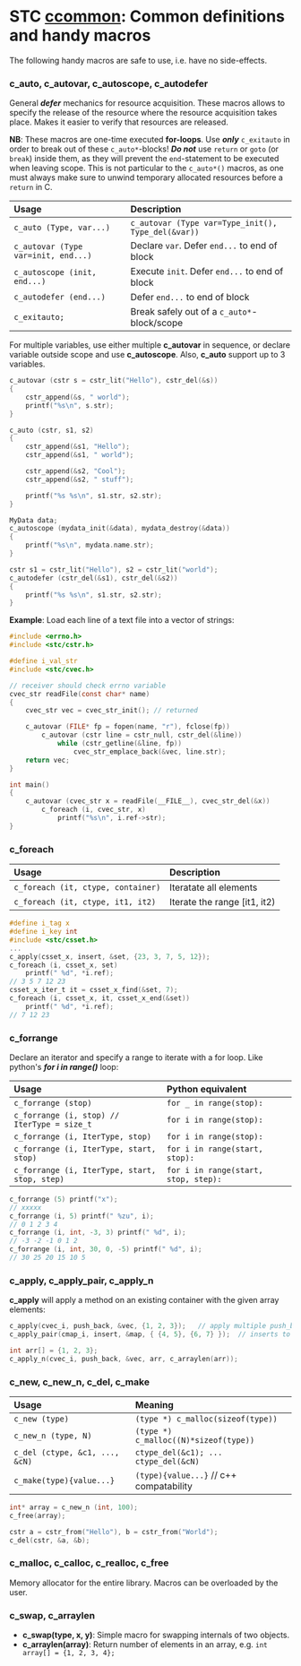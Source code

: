 # STC [ccommon](../include/stc/ccommon.h): Common definitions and handy macros

The following handy macros are safe to use, i.e. have no side-effects.

### c_auto, c_autovar, c_autoscope, c_autodefer
General ***defer*** mechanics for resource acquisition. These macros allows to specify the release of the
resource where the resource acquisition takes place. Makes it easier to verify that resources are released.

**NB**: These macros are one-time executed **for-loops**. Use ***only*** `c_exitauto` in order to break out
of these `c_auto*`-blocks! ***Do not*** use `return` or `goto` (or `break`) inside them, as they will
prevent the `end`-statement to be executed when leaving scope. This is not particular to the `c_auto*()`
macros, as one must always make sure to unwind temporary allocated resources before a `return` in C.

| Usage                                  | Description                                        |
|:---------------------------------------|:---------------------------------------------------|
| `c_auto (Type, var...)`                | `c_autovar (Type var=Type_init(), Type_del(&var))` |
| `c_autovar (Type var=init, end...)`    | Declare `var`. Defer `end...` to end of block      |
| `c_autoscope (init, end...)`           | Execute `init`. Defer `end...` to end of block     |
| `c_autodefer (end...)`                 | Defer `end...` to end of block                     |
| `c_exitauto;`                          | Break safely out of a `c_auto*`-block/scope        |

For multiple variables, use either multiple **c_autovar** in sequence, or declare variable outside
scope and use **c_autoscope**. Also, **c_auto** support up to 3 variables.
```c
c_autovar (cstr s = cstr_lit("Hello"), cstr_del(&s))
{
    cstr_append(&s, " world");
    printf("%s\n", s.str);
}

c_auto (cstr, s1, s2)
{
    cstr_append(&s1, "Hello");
    cstr_append(&s1, " world");

    cstr_append(&s2, "Cool");
    cstr_append(&s2, " stuff");

    printf("%s %s\n", s1.str, s2.str);
}

MyData data;
c_autoscope (mydata_init(&data), mydata_destroy(&data))
{
    printf("%s\n", mydata.name.str);
}

cstr s1 = cstr_lit("Hello"), s2 = cstr_lit("world");
c_autodefer (cstr_del(&s1), cstr_del(&s2))
{
    printf("%s %s\n", s1.str, s2.str);
}
```
**Example**: Load each line of a text file into a vector of strings:
```c
#include <errno.h>
#include <stc/cstr.h>

#define i_val_str
#include <stc/cvec.h>

// receiver should check errno variable
cvec_str readFile(const char* name)
{
    cvec_str vec = cvec_str_init(); // returned

    c_autovar (FILE* fp = fopen(name, "r"), fclose(fp))
        c_autovar (cstr line = cstr_null, cstr_del(&line))
            while (cstr_getline(&line, fp))
                cvec_str_emplace_back(&vec, line.str);
    return vec;
}

int main()
{
    c_autovar (cvec_str x = readFile(__FILE__), cvec_str_del(&x))
        c_foreach (i, cvec_str, x)
            printf("%s\n", i.ref->str);
}
```

### c_foreach

| Usage                                | Description                  |
|:-------------------------------------|:-----------------------------|
| `c_foreach (it, ctype, container)`   | Iteratate all elements       |
| `c_foreach (it, ctype, it1, it2)`    | Iterate the range [it1, it2) |

```c
#define i_tag x
#define i_key int
#include <stc/csset.h>
...
c_apply(csset_x, insert, &set, {23, 3, 7, 5, 12});
c_foreach (i, csset_x, set)
    printf(" %d", *i.ref);
// 3 5 7 12 23
csset_x_iter_t it = csset_x_find(&set, 7);
c_foreach (i, csset_x, it, csset_x_end(&set))
    printf(" %d", *i.ref);
// 7 12 23
```

### c_forrange
Declare an iterator and specify a range to iterate with a for loop. Like python's ***for i in range()*** loop:

| Usage                                         | Python equivalent                    |
|:----------------------------------------------|:-------------------------------------|
| `c_forrange (stop)`                           | `for _ in range(stop):`              |
| `c_forrange (i, stop) // IterType = size_t`   | `for i in range(stop):`              |
| `c_forrange (i, IterType, stop)`              | `for i in range(stop):`              |
| `c_forrange (i, IterType, start, stop)`       | `for i in range(start, stop):`       |
| `c_forrange (i, IterType, start, stop, step)` | `for i in range(start, stop, step):` |

```c
c_forrange (5) printf("x");
// xxxxx
c_forrange (i, 5) printf(" %zu", i);
// 0 1 2 3 4
c_forrange (i, int, -3, 3) printf(" %d", i);
// -3 -2 -1 0 1 2
c_forrange (i, int, 30, 0, -5) printf(" %d", i);
// 30 25 20 15 10 5
```

### c_apply, c_apply_pair, c_apply_n
**c_apply** will apply a method on an existing container with the given array elements:
```c
c_apply(cvec_i, push_back, &vec, {1, 2, 3});   // apply multiple push_backs
c_apply_pair(cmap_i, insert, &map, { {4, 5}, {6, 7} });  // inserts to existing map

int arr[] = {1, 2, 3};
c_apply_n(cvec_i, push_back, &vec, arr, c_arraylen(arr));
```

### c_new, c_new_n, c_del, c_make

| Usage                          | Meaning                                 |
|:-------------------------------|:----------------------------------------|
| `c_new (type)`                 | `(type *) c_malloc(sizeof(type))`       |
| `c_new_n (type, N)`            | `(type *) c_malloc((N)*sizeof(type))`   |
| `c_del (ctype, &c1, ..., &cN)` | `ctype_del(&c1); ... ctype_del(&cN)`    |
| `c_make(type){value...}`       | `(type){value...}` // c++ compatability |

```c
int* array = c_new_n (int, 100);
c_free(array);

cstr a = cstr_from("Hello"), b = cstr_from("World");
c_del(cstr, &a, &b);
```

### c_malloc, c_calloc, c_realloc, c_free
Memory allocator for the entire library. Macros can be overloaded by the user.

### c_swap, c_arraylen
- **c_swap(type, x, y)**: Simple macro for swapping internals of two objects.
- **c_arraylen(array)**: Return number of elements in an array, e.g. `int array[] = {1, 2, 3, 4};`

